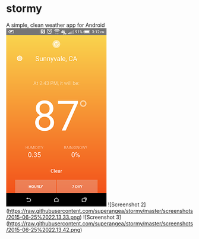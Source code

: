 # stormy
A simple, clean weather app for Android
![Screenshot 1](https://raw.githubusercontent.com/superangea/stormy/master/screenshots/2015-06-25%2022.12.48.png)
![Screenshot 2] (https://raw.githubusercontent.com/superangea/stormy/master/screenshots/2015-06-25%2022.13.33.png)
![Screenshot 3] (https://raw.githubusercontent.com/superangea/stormy/master/screenshots/2015-06-25%2022.13.42.png)

